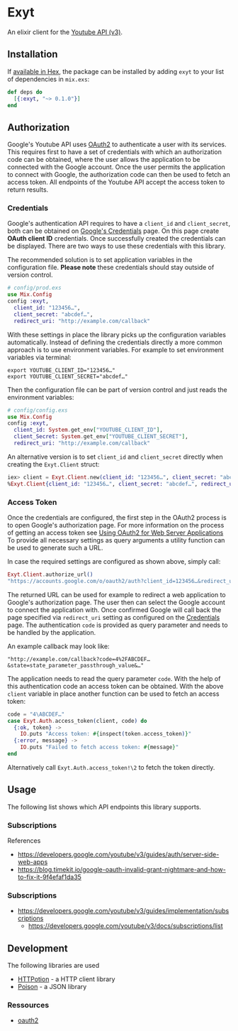 # Exyt

An elixir client for the [Youtube API (v3)](https://developers.google.com/youtube/v3/docs/).

## Installation

If [available in Hex](https://hex.pm/docs/publish), the package can be installed
by adding `exyt` to your list of dependencies in `mix.exs`:

```elixir
def deps do
  [{:exyt, "~> 0.1.0"}]
end
```


## Authorization

Google's Youtube API uses [OAuth2](https://oauth.net/2/) to authenticate a user with its services. This requires first to have a set of credentials with which an authorization code can be obtained, where the user allows the application to be connected with the Google account. Once the user permits the application to connect with Google, the authorization code can then be used to fetch an access token. All endpoints of the Youtube API accept the access token to return results.

### Credentials

Google's authentication API requires to have a `client_id` and `client_secret`, both can be obtained on [Google's Credentials](https://console.developers.google.com/apis/credentials) page. On this page create **OAuth client ID** credentials. Once successfully created the credentials can be displayed. There are two ways to use these credentials with this library.

The recommended solution is to set application variables in the configuration file. **Please note** these credentials should stay outside of version control.

```elixir
# config/prod.exs
use Mix.Config
config :exyt,
  client_id: "123456…",
  client_secret: "abcdef…",
  redirect_uri: "http://example.com/callback"
```

With these settings in place the library picks up the configuration variables automatically. Instead of defining the credentials directly a more common approach is to use environment variables. For example to set environment variables via terminal:

```shell
export YOUTUBE_CLIENT_ID="123456…"
export YOUTUBE_CLIENT_SECRET="abcdef…"
```

Then the configuration file can be part of version control and just reads the environment variables:

```elixir
# config/config.exs
use Mix.Config
config :exyt,
  client_id: System.get_env["YOUTUBE_CLIENT_ID"],
  client_Secret: System.get_env["YOUTUBE_CLIENT_SECRET"],
  redirect_uri: "http://example.com/callback"
```

An alternative version is to set `client_id` and `client_secret` directly when creating the `Exyt.Client` struct:

```elixir
iex> client = Exyt.Client.new(client_id: "123456…", client_secret: "abcdef…", redirect_uri: "…")
%Exyt.Client{client_id: "123456…", client_secret: "abcdef…", redirect_uri: "…", …}
```

### Access Token

Once the credentials are configured, the first step in the OAuth2 process is to open Google's authorization page. For more information on the process of getting an access token see [Using OAuth2 for Web Server Applications](https://developers.google.com/youtube/v3/guides/auth/server-side-web-apps) To provide all necessary settings as query arguments a utility function can be used to generate such a URL.

In case the required settings are configured as shown above, simply call:

```elixir
Exyt.Client.authorize_url()
"https://accounts.google.com/o/oauth2/auth?client_id=123456…&redirect_uri=http%3A%2F%2Fexample.com%2Fcallback&…"
```

The returned URL can be used for example to redirect a web application to Google's authorization page. The user then can select the Google account to connect the application with. Once confirmed Google will call back the page specified via `redirect_uri` setting as configured on the [Credentials](https://console.developers.google.com/apis/credentials) page. The authentication `code` is provided as query parameter and needs to be handled by the application.

An example callback may look like:

```
"http://example.com/callback?code=4%2FABCDEF…&state=state_parameter_passthrough_value&…"
```

The application needs to read the query parameter `code`. With the help of this authentication code an access token can be obtained. With the above `client` variable in place another function can be used to fetch an access token:

```elixir
code = "4\ABCDEF…"
case Exyt.Auth.access_token(client, code) do
  {:ok, token} ->
    IO.puts "Access token: #{inspect(token.access_token)}"
  {:error, message} ->
    IO.puts "Failed to fetch access token: #{message}"
end
```

Alternatively call `Exyt.Auth.access_token!\2` to fetch the token directly.


## Usage

The following list shows which API endpoints this library supports.

### Subscriptions


References

* https://developers.google.com/youtube/v3/guides/auth/server-side-web-apps
* https://blog.timekit.io/google-oauth-invalid-grant-nightmare-and-how-to-fix-it-9f4efaf1da35


### Subscriptions

* https://developers.google.com/youtube/v3/guides/implementation/subscriptions
  * https://developers.google.com/youtube/v3/docs/subscriptions/list


## Development

The following libraries are used

* [HTTPotion](https://github.com/myfreeweb/httpotion) - a HTTP client library
* [Poison](https://github.com/devinus/poison) - a JSON library 


### Ressources

* [oauth2](https://github.com/scrogson/oauth2)
